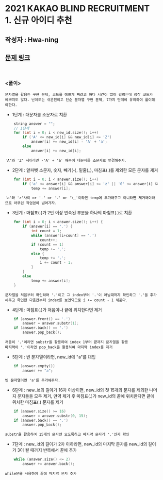 # 2021 KAKAO BLIND RECRUITMENT 1. 신규 아이디 추천

## 작성자 : Hwa-ning

## [문제 링크](https://programmers.co.kr/learn/courses/30/lessons/72410)

<br/>

### <풀이>

    문자열을 활용한 구현 문제, 코드를 예쁘게 짜려고 하다 시간이 많이 걸렸는데 정작 코드가 예쁘지도 않다. 난이도는 쉬운편이고 단순 문자열 구현 문제, 7가지 단계에 유의하여 풀이해야한다.

- 1단계 : 대문자를 소문자로 치환<br>

```C++
    string answer = "";
    // 1단계
    for (int i = 0; i < new_id.size(); i++)
        if ('A' <= new_id[i] && new_id[i] <= 'Z')
            answer[i] += new_id[i] - 'A' + 'a';
        else
            answer[i] += new_id[i];
```

    'A'와 'Z' 사이라면 -'A' + 'a' 해주어 대문자를 소문자로 변경해주자.

- 2단계 : 알파벳 소문자, 숫자, 빼기(-), 밑줄(\_), 마침표(.)를 제외한 모든 문자를 제거

```C++
    for (int i = 0; i < answer.size(); i++)
        if ('a' <= answer[i] && answer[i] <= 'z' || '0' <= answer[i] && answer[i] <= '9' || answer[i] == '-' || answer[i] == '.' || answer[i] == '_')
            temp += answer[i];
```

    'a'와 'z'사이 or '-' or '.' or '\_'이라면 temp에 추가해주고 아니라면 제거해야하므로 아무런 작업없이 넘어가자.

- 3단계 : 마침표(.)가 2번 이상 연속된 부분을 하나의 마침표(.)로 치환

```C++
    for (int i = 0; i < answer.size(); i++) {
        if (answer[i] == '.') {
            int count = 1;
            while (answer[i+count] == '.')
                count++;
            if (count == 1)
                temp += '.';
            else {
                temp += '.';
                i += count - 1;
            }
        }
        else
            temp += answer[i];
    }
```

    문자열을 처음부터 확인하며 '.'이고 그 index부터 '.'이 아닐때까지 확인하고 '.'을 추가해주고 확인한 다음칸부터 index를 보면되므로 i += count - 1 해준다.

- 4단계 : 마침표(.)가 처음이나 끝에 위치한다면 제거

```C++
    if (answer.front() == '.')
        answer = answer.substr(1);
    if (answer.back() == '.')
        answer.pop_back();
```

    처음이 '.'이라면 substr을 활용하여 index 1부터 끝까지 문자열을 활용
    마지막이 '.'이라면 pop_back을 활용하여 마지막 index를 제거

- 5단계 : 빈 문자열이라면, new_id에 "a"를 대입

```C++
    if (answer.empty())
        answer += "a";
```

    빈 문자열이면 'a'를 추가해주자.

- 6단계 : new_id의 길이가 16자 이상이면, new_id의 첫 15개의 문자를 제외한 나머지 문자들을 모두 제거, 만약 제거 후 마침표(.)가 new_id의 끝에 위치한다면 끝에 위치한 마침표(.) 문자를 제거

```C++
    if (answer.size() >= 16)
        answer = answer.substr(0, 15);
    if (answer.back() == '.')
        answer.pop_back();
```

    substr을 활용하여 15개의 문자만 오도록하고 마지막 문자가 '.'인지 확인

- 7단계 : new_id의 길이가 2자 이하라면, new_id의 마지막 문자를 new_id의 길이가 3이 될 때까지 반복해서 끝에 추가

```C++
    while (answer.size() <= 2)
        answer += answer.back();
```

    while문을 사용하여 끝에 마지막 문자 추가
